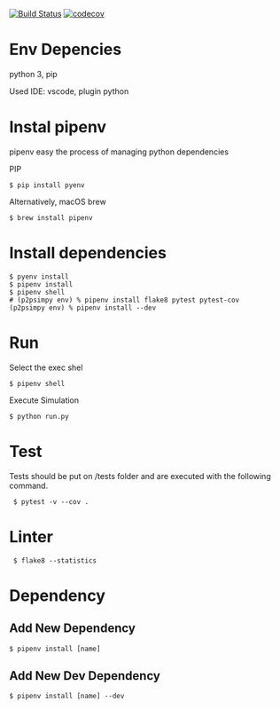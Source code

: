[![Build Status](https://travis-ci.org/lesunb/p2psimpy.svg?branch=master)](https://travis-ci.org/lesunb/p2psimpy)
[![codecov](https://codecov.io/gh/lesunb/p2psimpy/branch/master/graph/badge.svg)](https://codecov.io/gh/lesunb/p2psimpy)

Env Depencies
=============
python 3, pip

Used IDE: vscode, plugin python

Instal pipenv
============= 

pipenv easy the process of managing python dependencies

PIP
```console
$ pip install pyenv
```

Alternatively, macOS brew
```console
$ brew install pipenv 
```


Install dependencies
====================

```console
$ pyenv install 
$ pipenv install
$ pipenv shell
# (p2psimpy env) % pipenv install flake8 pytest pytest-cov
(p2psimpy env) % pipenv install --dev
```

Run
===

Select the exec shel 

```console
$ pipenv shell
```

Execute Simulation

```console
$ python run.py
```

Test
====

Tests should be put on /tests folder and are executed with the following command.

```console
 $ pytest -v --cov .
```

Linter
======

```console
 $ flake8 --statistics
```

Dependency
==========

Add New Dependency
------------------

```console
$ pipenv install [name]
```

Add New Dev Dependency
----------------------

```console
$ pipenv install [name] --dev
```